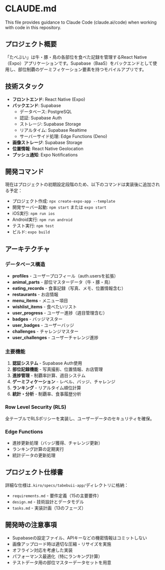# CLAUDE.md

This file provides guidance to Claude Code (claude.ai/code) when working with code in this repository.

## プロジェクト概要

「たべぶい」は牛・豚・鳥の各部位を食べた記録を管理するReact Native（Expo）アプリケーションです。Supabase（BaaS）をバックエンドとして使用し、部位制覇のゲーミフィケーション要素を持つモバイルアプリです。

## 技術スタック

- **フロントエンド**: React Native (Expo)
- **バックエンド**: Supabase
  - データベース: PostgreSQL
  - 認証: Supabase Auth
  - ストレージ: Supabase Storage
  - リアルタイム: Supabase Realtime
  - サーバーサイド処理: Edge Functions (Deno)
- **画像ストレージ**: Supabase Storage
- **位置情報**: React Native Geolocation
- **プッシュ通知**: Expo Notifications

## 開発コマンド

現在はプロジェクトの初期設定段階のため、以下のコマンドは実装後に追加される予定：

- プロジェクト作成: `npx create-expo-app --template`
- 開発サーバー起動: `npm start` または `expo start`
- iOS実行: `npm run ios`
- Android実行: `npm run android`
- テスト実行: `npm test`
- ビルド: `expo build`

## アーキテクチャ

### データベース構造
- **profiles** - ユーザープロフィール（auth.usersを拡張）
- **animal_parts** - 部位マスターデータ（牛・豚・鳥）
- **eating_records** - 食事記録（写真、メモ、位置情報含む）
- **restaurants** - お店情報
- **menu_items** - メニュー項目
- **wishlist_items** - 食べたいリスト
- **user_progress** - ユーザー進捗（週目管理含む）
- **badges** - バッジマスター
- **user_badges** - ユーザーバッジ
- **challenges** - チャレンジマスター
- **user_challenges** - ユーザーチャレンジ進捗

### 主要機能
1. **認証システム** - Supabase Auth使用
2. **部位記録機能** - 写真撮影、位置情報、お店管理
3. **進捗管理** - 制覇率計算、週目システム
4. **ゲーミフィケーション** - レベル、バッジ、チャレンジ
5. **ランキング** - リアルタイム順位計算
6. **統計・分析** - 制覇率、食事履歴分析

### Row Level Security (RLS)
全テーブルでRLSポリシーを実装し、ユーザーデータのセキュリティを確保。

### Edge Functions
- 進捗更新処理（バッジ獲得、チャレンジ更新）
- ランキング計算の定期実行
- 統計データの更新処理

## プロジェクト仕様書

詳細な仕様は`.kiro/specs/tabebuii-app/`ディレクトリに格納：
- `requirements.md` - 要件定義（15の主要要件）
- `design.md` - 技術設計とデータモデル
- `tasks.md` - 実装計画（13のフェーズ）

## 開発時の注意事項

- Supabaseの設定ファイル、APIキーなどの機密情報はコミットしない
- 画像アップロード時は適切な圧縮・リサイズを実施
- オフライン対応を考慮した実装
- パフォーマンス最適化（特にランキング計算）
- テストデータ用の部位マスターデータセットを用意